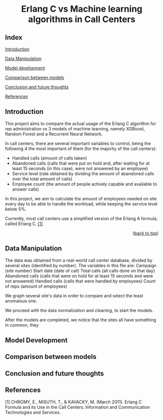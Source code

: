 <h1 align="center"> Erlang C vs Machine learning algorithms in Call Centers </h1>

<a name="readme-top"></a>

## Index

[Introduction](#Introduction)

[Data Manipulation](#data-manipulation)
 
[Model development](#Model-development)
 
[Comparison between models](#Comparison-between-models)
 
[Conclusion and future thoughts](#Conclusion-and-future-thoughts)

[References](#References)

## Introduction <a name="introduction"></a>

This project aims to compare the actual usage of the Erlang C algorithm for rep administration vs 3 models of machine learning, namely XGBoost, Random Forest and a Recurrent Neural Network.

In call centers, there are several important variables to control, being the following 4 the most important of them (for the majority of the call centers):

*  Handled calls (amount of calls taken)
*  Abandoned calls (calls that were put on hold and, after waiting for at least 15 seconds (in this case), were not answered by an employee)
*  Service level (rate obtained by dividing the amount of abandoned calls over the total amount of calls)
*  Employee count (the amount of people actively capable and available to answer calls)

In this project, we aim to calculate the amount of employees needed on site every day to be able to handle the workload, while keeping the service level below 5%.

Currently, most call centers use a simplified version of the Erlang A formula, called Erlang C. [[1]](#1)

<p align="right">(<a href="#readme-top">back to top</a>)</p>

## Data Manipulation <a name="data-manipulation"></a>

The data was obtained from a real-world call center database, divided by several sites (identified by number).
The variables in this file are:
  Campaign (site number)
  Start date (date of call)
  Total calls (all calls done on that day)
  Abandoned calls (calls that were on hold for at least 15 seconds and were not answered)
  Handled calls (calls that were handled by employees)
  Count of reps (amount of employees)

We graph several site's data in order to compare and select the least anomalous one.

We proceed with the data normalization and cleaning, to start the models.

After the models are completed, we notice that the sites all have something in common, they 


## Model Development <a name="model-development"></a>

## Comparison between models <a name="comparison-between-models"></a>

## Conclusion and future thoughts <a name="conclusion-and-future-thoughts"></a>




## References <a name="references"></a>

<a id="1">[1]</a> 
CHROMY, E., MISUTH, T., & KAVACKY, M. (March 2011). Erlang C Formula and its Use in the Call Centers. Information and Communication Technologies and Services.

